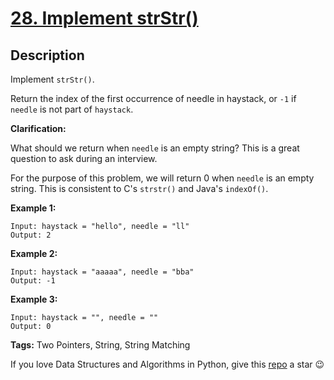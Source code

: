 # [28. Implement strStr()][title]

## Description

Implement `strStr()`.

Return the index of the first occurrence of needle in haystack, or `-1` if `needle` is not part of `haystack`.

**Clarification:**

What should we return when `needle` is an empty string? This is a great question to ask during an interview.

For the purpose of this problem, we will return 0 when `needle` is an empty string. This is consistent to C's `strstr()` and Java's `indexOf()`.

**Example 1:**
```text
Input: haystack = "hello", needle = "ll"
Output: 2
```

**Example 2:**
```text
Input: haystack = "aaaaa", needle = "bba"
Output: -1
```

**Example 3:**
```text
Input: haystack = "", needle = ""
Output: 0
```

**Tags:** Two Pointers, String, String Matching

If you love Data Structures and Algorithms in Python, give this [repo][me] a star :wink:

[title]: https://leetcode.com/problems/implement-strstr/
[me]: https://github.com/bumblebee211196/awesome-python-leetcode
